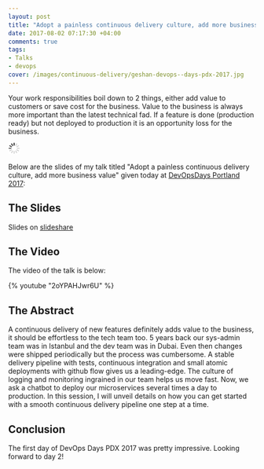 ```yaml
---
layout: post
title: "Adopt a painless continuous delivery culture, add more business value [Slides]"
date: 2017-08-02 07:17:30 +04:00
comments: true
tags:
- Talks
- devops
cover: /images/continuous-delivery/geshan-devops--days-pdx-2017.jpg
---
```


Your work responsibilities boil down to 2 things, either add value to customers or save cost for the business.
Value to the business is always more important than the latest technical fad. If a feature is done (production
ready) but not deployed to production it is an opportunity loss for the business.

<img class="center" src="/images/generic/loading.gif" data-echo="/images/continuous-delivery/geshan-devops--days-pdx-2017.jpg" title="Adopt a painless continuous delivery culture, add more business value [Slides]" alt="Adopt a painless continuous delivery culture, add more business value [Slides]">

<!-- more -->

Below are the slides of my
talk titled "Adopt a painless continuous delivery culture, add more business value" given today at
[DevOpsDays Portland 2017](https://www.devopsdays.org/events/2017-portland/program/):

## The Slides

<script async class="speakerdeck-embed" data-id="44a57cc9c1eb4c5a9ba087cea49dac78" data-ratio="1.77777777777778" src="//speakerdeck.com/assets/embed.js"></script>

Slides on [slideshare](http://bit.ly/cdbv-gm)

## The Video

The video of the talk is below:

{% youtube "2oYPAHJwr6U" %}

## The Abstract

A continuous delivery of new features definitely adds value to the business, it should be effortless to the tech team too. 5 years back our sys-admin team was in Istanbul and the dev team was in Dubai. Even then changes were shipped periodically but the process was cumbersome. A stable delivery pipeline with tests, continuous integration and small atomic deployments with github flow gives us a leading-edge. The culture of logging and monitoring ingrained in our team helps us move fast. Now, we ask a chatbot to deploy our microservices several times a day to production. In this session, I will unveil details on how you can get started with a smooth continuous delivery pipeline one step at a time.

## Conclusion

The first day of DevOps Days PDX 2017 was pretty impressive. Looking forward to day 2!
